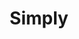 ---
title: "Simply"
url: /vitoria-gasteiz/simply-abendano-kalea-calle-abendano/
shop: Supermarkt
---